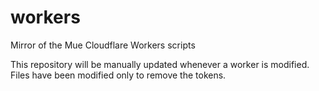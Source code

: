 # workers
Mirror of the Mue Cloudflare Workers scripts

This repository will be manually updated whenever a worker is modified. Files have been modified only to remove the tokens.